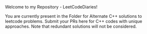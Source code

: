 Welcome to my Repository - LeetCodeDiaries!

You are currently present in the Folder for Alternate C++ solutions to leetcode problems. Submit your PRs here for C++ codes with unique approaches. Note that redundant solutions will not be considered. 
